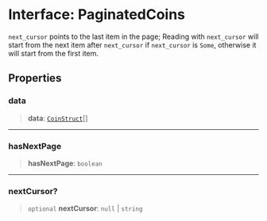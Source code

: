 # Interface: PaginatedCoins

`next_cursor` points to the last item in the page; Reading with `next_cursor` will start from the
next item after `next_cursor` if `next_cursor` is `Some`, otherwise it will start from the first
item.

## Properties

### data

> **data**: [`CoinStruct`](CoinStruct.md)[]

***

### hasNextPage

> **hasNextPage**: `boolean`

***

### nextCursor?

> `optional` **nextCursor**: `null` \| `string`
